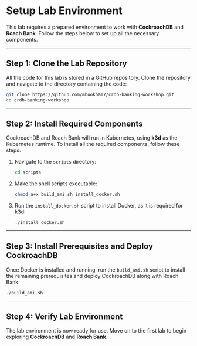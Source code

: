 # **Setup Lab Environment**

This lab requires a prepared environment to work with **CockroachDB** and **Roach Bank**. Follow the steps below to set up all the necessary components.

---

## **Step 1: Clone the Lab Repository**

All the code for this lab is stored in a GitHub repository. Clone the repository and navigate to the directory containing the code:

```bash
git clone https://github.com/mbookham7/crdb-banking-workshop.git
cd crdb-banking-workshop
```

---

## **Step 2: Install Required Components**

CockroachDB and Roach Bank will run in Kubernetes, using **k3d** as the Kubernetes runtime. To install all the required components, follow these steps:

1. Navigate to the `scripts` directory:
   ```bash
   cd scripts
   ```

2. Make the shell scripts executable:
   ```bash
   chmod a+x build_ami.sh install_docker.sh
   ```

3. Run the `install_docker.sh` script to install Docker, as it is required for k3d:
   ```bash
   ./install_docker.sh
   ```

---

## **Step 3: Install Prerequisites and Deploy CockroachDB**

Once Docker is installed and running, run the `build_ami.sh` script to install the remaining prerequisites and deploy CockroachDB along with Roach Bank:

```bash
./build_ami.sh
```

---

## **Step 4: Verify Lab Environment**

The lab environment is now ready for use. Move on to the first lab to begin exploring **CockroachDB** and **Roach Bank**.